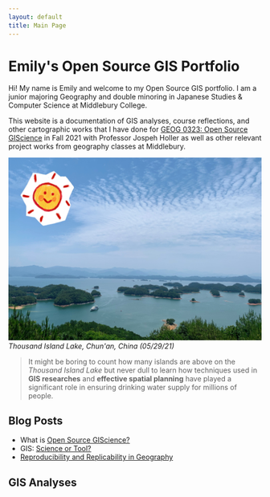 ```yaml
---
layout: default
title: Main Page
---
```


# Emily's Open Source GIS Portfolio

Hi! My name is Emily and welcome to my Open Source GIS portfolio. I am a junior majoring Geography and double minoring in Japanese Studies & Computer Science at Middlebury College.

This website is a documentation of GIS analyses, course reflections, and other cartographic works that I have done for [GEOG 0323: Open Source GIScience](http://gis4dev.github.io) in Fall 2021 with Professor Jospeh Holler as well as other relevant project works from geography classes at Middlebury.  

![Lake](assets/IMG_7528.JPG)
*Thousand Island Lake, Chun'an, China (05/29/21)*





> It might be boring to count how many islands are above on the *Thousand Island Lake*
> but never dull to learn how techniques used in **GIS researches** and **effective spatial planning** have played a significant role in ensuring drinking water supply for millions of people.



## Blog Posts  


- What is [Open Source GIScience?](open-giscience)
- GIS: [Science or Tool?](science_tool)
- [Reproducibility and Replicability in Geography](r_r) 


## GIS Analyses
